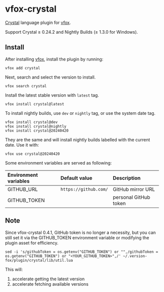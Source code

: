 # vfox-crystal

[Crystal](https://crystal-lang.org) language plugin for [vfox](https://vfox.lhan.me).

Support Crystal ≥ 0.24.2 and Nightly Builds (≥ 1.3.0 for Windows).

## Install

After installing [vfox](https://github.com/version-fox/vfox), install the plugin by running:

``` shell
vfox add crystal
```

Next, search and select the version to install.

``` shell
vfox search crystal
```

Install the latest stable version with `latest` tag.

``` shell
vfox install crystal@latest
```

To install nightly builds, use `dev` or `nightly` tag, or use the system date tag.

``` shell
vfox install crystal@dev
vfox install crystal@nightly
vfox install crystal@20240420
```

They are the same and will install nightly builds labelled with the current date. Use it with:

``` shell
vfox use crystal@20240420
```

Some environment variables are served as following:

| Environment variables | Default value         | Description           |
| :-------------------- | :-------------------- | :-------------------- |
| GITHUB_URL            | `https://github.com/` | GitHub mirror URL     |
| GITHUB_TOKEN          |                       | personal GitHub token |

## Note

Since vfox-crystal 0.4.1, GitHub token is no longer a necessity, but you can still set it via the GITHUB_TOKEN environment variable or modifying the plugin asset for efficiency.

```
sed -i 's/githubToken = os.getenv("GITHUB_TOKEN") or "",/githubToken = os.getenv("GITHUB_TOKEN") or "<YOUR_GITHUB_TOKEN>",/' ~/.version-fox/plugin/crystal/lib/util.lua
```

This will:
1. accelerate getting the latest version
2. accelerate fetching available versions
